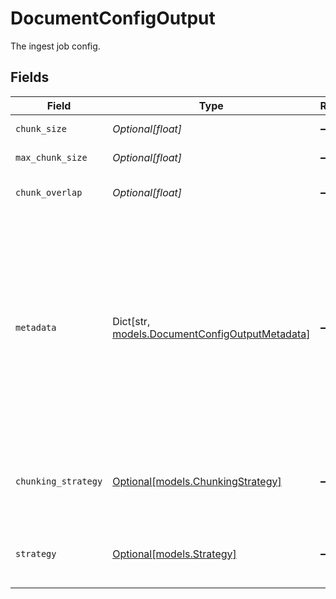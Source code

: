 # DocumentConfigOutput

The ingest job config.


## Fields

| Field                                                                                                                                                | Type                                                                                                                                                 | Required                                                                                                                                             | Description                                                                                                                                          |
| ---------------------------------------------------------------------------------------------------------------------------------------------------- | ---------------------------------------------------------------------------------------------------------------------------------------------------- | ---------------------------------------------------------------------------------------------------------------------------------------------------- | ---------------------------------------------------------------------------------------------------------------------------------------------------- |
| `chunk_size`                                                                                                                                         | *Optional[float]*                                                                                                                                    | :heavy_minus_sign:                                                                                                                                   | Soft chunk size.                                                                                                                                     |
| `max_chunk_size`                                                                                                                                     | *Optional[float]*                                                                                                                                    | :heavy_minus_sign:                                                                                                                                   | Hard chunk size.                                                                                                                                     |
| `chunk_overlap`                                                                                                                                      | *Optional[float]*                                                                                                                                    | :heavy_minus_sign:                                                                                                                                   | Custom chunk overlap.                                                                                                                                |
| `metadata`                                                                                                                                           | Dict[str, [models.DocumentConfigOutputMetadata](../models/documentconfigoutputmetadata.md)]                                                          | :heavy_minus_sign:                                                                                                                                   | Custom metadata to be added to the ingested documents. It cannot contain nested objects; only primitive types (string, number, boolean) are allowed. |
| `chunking_strategy`                                                                                                                                  | [Optional[models.ChunkingStrategy]](../models/chunkingstrategy.md)                                                                                   | :heavy_minus_sign:                                                                                                                                   | The chunking strategy to use. Defaults to `basic`.                                                                                                   |
| `strategy`                                                                                                                                           | [Optional[models.Strategy]](../models/strategy.md)                                                                                                   | :heavy_minus_sign:                                                                                                                                   | The strategy to use. Defaults to `auto`.                                                                                                             |